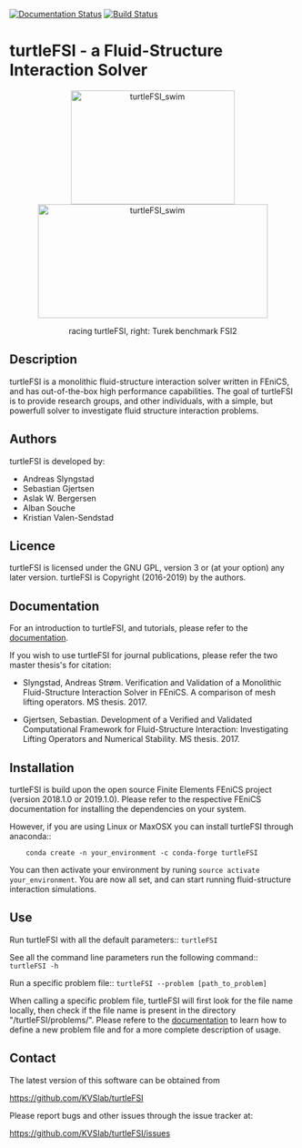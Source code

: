 [![Documentation Status](https://readthedocs.org/projects/turtlefsi2/badge/?version=latest)](https://turtlefsi2.readthedocs.io/en/latest/?badge=latest)
[![Build Status](https://travis-ci.org/KVSlab/turtleFSI.svg?branch=master)](https://travis-ci.org/KVSlab/turtleFSI)


# turtleFSI - a Fluid-Structure Interaction Solver

<p align="center">
    <img src="figs/turtleFSI_swim.gif" width="288" height="200" alt="turtleFSI_swim"/>
    <img src="figs/turek_benchmark.gif" width="404" height="200" alt="turtleFSI_swim"/>
</p>
<p align="center">
  racing turtleFSI, right: Turek benchmark FSI2
</p>


Description
-----------
turtleFSI is a monolithic fluid-structure interaction solver written in FEniCS, and has out-of-the-box high performance capabilities. The goal of turtleFSI is to provide research groups, and other individuals, with a simple, but powerfull solver to investigate fluid structure interaction problems.


Authors
-------
turtleFSI is developed by:

  * Andreas Slyngstad
  * Sebastian Gjertsen
  * Aslak W. Bergersen
  * Alban Souche
  * Kristian Valen-Sendstad


Licence
-------
turtleFSI is licensed under the GNU GPL, version 3 or (at your option) any
later version. turtleFSI is Copyright (2016-2019) by the authors.


Documentation
-------------
For an introduction to turtleFSI, and tutorials, please refer to the [documentation](https://turtlefsi2.readthedocs.io/en/latest/).

If you wish to use turtleFSI for journal publications, please refer the two master thesis's for citation:

  * Slyngstad, Andreas Strøm. Verification and Validation of a Monolithic Fluid-Structure Interaction Solver in FEniCS. A comparison of mesh lifting operators. MS thesis. 2017.

  * Gjertsen, Sebastian. Development of a Verified and Validated Computational Framework for Fluid-Structure Interaction: Investigating Lifting Operators and Numerical Stability. MS thesis. 2017.


Installation
------------
turtleFSI is build upon the open source Finite Elements FEniCS project (version 2018.1.0 or 2019.1.0).
Please refer to the respective FEniCS documentation for installing the dependencies on your system.

However, if you are using Linux or MaxOSX you can install turtleFSI through anaconda::

        conda create -n your_environment -c conda-forge turtleFSI

You can then activate your environment by runing ``source activate your_environment``.
You are now all set, and can start running fluid-structure interaction simulations.


Use
---
Run turtleFSI with all the default parameters::
   ``turtleFSI``

See all the command line parameters run the following command::
  ``turtleFSI -h``

Run a specific problem file::
  ``turtleFSI --problem [path_to_problem]``

When calling a specific problem file, turtleFSI will first look for the file name locally, then check if the file name is present in the directory "/turtleFSI/problems/".
Please refere to the [documentation](https://turtlefsi2.readthedocs.io/en/latest/) to learn how to define a new problem file and for a more complete description of usage.


Contact
-------
The latest version of this software can be obtained from

  https://github.com/KVSlab/turtleFSI

Please report bugs and other issues through the issue tracker at:

  https://github.com/KVSlab/turtleFSI/issues
